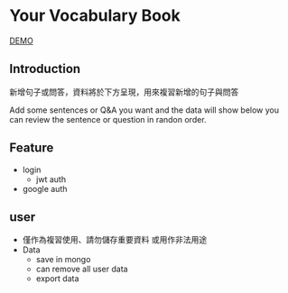 # Your Vocabulary Book

[DEMO](https://--.azurewebsites.net/)

## Introduction

新增句子或問答，資料將於下方呈現，用來複習新增的句子與問答

Add some sentences or Q&A you want and the data will show below you can review the sentence or question in randon order.

## Feature

- login
  - jwt auth
- google auth

## user

- 僅作為複習使用、請勿儲存重要資料 或用作非法用途
- Data
  - save in mongo
  - can remove all user data
  - export data
